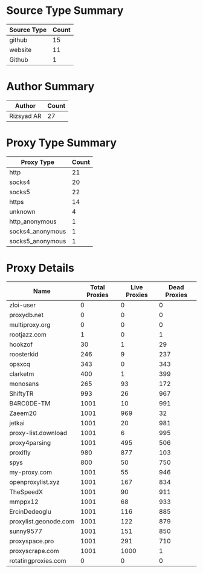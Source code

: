 # Source Type Summary

| Source Type | Count |
|-------------|-------|
| github | 15 |
| website | 11 |
| Github | 1 |


# Author Summary

| Author | Count |
|--------|-------|
| Rizsyad AR | 27 |


# Proxy Type Summary

| Proxy Type | Count |
|------------|-------|
| http | 21 |
| socks4 | 20 |
| socks5 | 22 |
| https | 14 |
| unknown | 4 |
| http_anonymous | 1 |
| socks4_anonymous | 1 |
| socks5_anonymous | 1 |


# Proxy Details

| Name | Total Proxies | Live Proxies | Dead Proxies |
|------|---------------|--------------|---------------|
| zloi-user | 0 | 0 | 0 |
| proxydb.net | 0 | 0 | 0 |
| multiproxy.org | 0 | 0 | 0 |
| rootjazz.com | 1 | 0 | 1 |
| hookzof | 30 | 1 | 29 |
| roosterkid | 246 | 9 | 237 |
| opsxcq | 343 | 0 | 343 |
| clarketm | 400 | 1 | 399 |
| monosans | 265 | 93 | 172 |
| ShiftyTR | 993 | 26 | 967 |
| B4RC0DE-TM | 1001 | 10 | 991 |
| Zaeem20 | 1001 | 969 | 32 |
| jetkai | 1001 | 20 | 981 |
| proxy-list.download | 1001 | 6 | 995 |
| proxy4parsing | 1001 | 495 | 506 |
| proxifly | 980 | 877 | 103 |
| spys | 800 | 50 | 750 |
| my-proxy.com | 1001 | 55 | 946 |
| openproxylist.xyz | 1001 | 167 | 834 |
| TheSpeedX | 1001 | 90 | 911 |
| mmppx12 | 1001 | 68 | 933 |
| ErcinDedeoglu | 1001 | 116 | 885 |
| proxylist.geonode.com | 1001 | 122 | 879 |
| sunny9577 | 1001 | 151 | 850 |
| proxyspace.pro | 1001 | 291 | 710 |
| proxyscrape.com | 1001 | 1000 | 1 |
| rotatingproxies.com | 0 | 0 | 0 |
